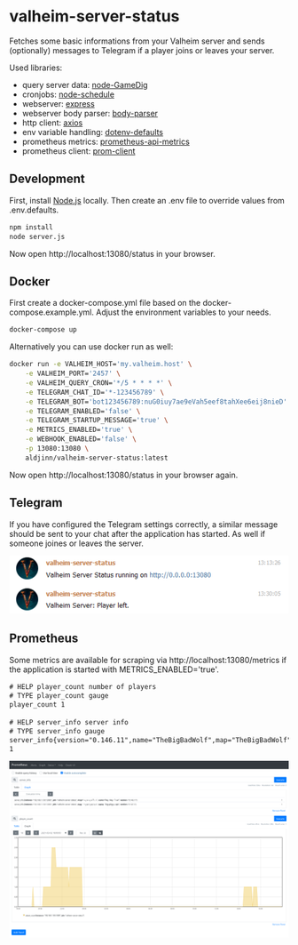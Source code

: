 # valheim-server-status

Fetches some basic informations from your Valheim server and sends (optionally) messages to Telegram if a player joins or leaves your server.

Used libraries:

- query server data: [node-GameDig](https://github.com/gamedig/node-gamedig)
- cronjobs: [node-schedule](https://github.com/node-schedule/node-schedule)
- webserver: [express](https://github.com/expressjs/express)
- webserver body parser: [body-parser](https://github.com/expressjs/body-parser)
- http client: [axios](https://github.com/axios/axios)
- env variable handling: [dotenv-defaults](https://github.com/mrsteele/dotenv-defaults)
- prometheus metrics: [prometheus-api-metrics](https://github.com/PayU/prometheus-api-metrics)
- prometheus client: [prom-client](https://github.com/siimon/prom-client)

## Development

First, install [Node.js](https://nodejs.org/) locally. Then create an .env file to override values from .env.defaults.

```bash
npm install
node server.js
```

Now open http://localhost:13080/status in your browser.

## Docker

First create a docker-compose.yml file based on the docker-compose.example.yml. Adjust the environment variables to your needs.

```bash
docker-compose up
```

Alternatively you can use docker run as well:

```bash
docker run -e VALHEIM_HOST='my.valheim.host' \
    -e VALHEIM_PORT='2457' \
    -e VALHEIM_QUERY_CRON='*/5 * * * *' \
    -e TELEGRAM_CHAT_ID='*-123456789' \
    -e TELEGRAM_BOT='bot123456789:nuG0iuy7ae9eVah5eef8tahXee6eij8nieD' \
    -e TELEGRAM_ENABLED='false' \
    -e TELEGRAM_STARTUP_MESSAGE='true' \
    -e METRICS_ENABLED='true' \
    -e WEBHOOK_ENABLED='false' \
    -p 13080:13080 \
    aldjinn/valheim-server-status:latest
```

Now open http://localhost:13080/status in your browser again.

## Telegram

If you have configured the Telegram settings correctly, a similar message should be sent to your chat after the application has started. As well if someone joines or leaves the server.

![telegram.png)](telegram.png)

## Prometheus

Some metrics are available for scraping via http://localhost:13080/metrics if the application is started with METRICS_ENABLED='true'.

```
# HELP player_count number of players
# TYPE player_count gauge
player_count 1

# HELP server_info server info
# TYPE server_info gauge
server_info{version="0.146.11",name="TheBigBadWolf",map="TheBigBadWolf"} 1
```

[<img src="prometheus.png" alt="prometheus.png" width="768"/>](prometheus.png)
